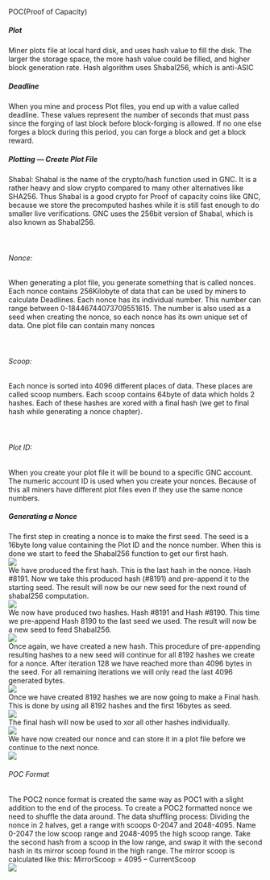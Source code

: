 POC(Proof of Capacity)

##### Plot
 Miner plots file at local hard disk, and uses hash value to fill the disk.
 The larger the storage space, the more hash value could be filled, and higher block generation
rate.
 Hash algorithm uses Shabal256, which is anti-ASIC
 
##### Deadline
When you mine and process Plot files, you end up with a value called deadline. These values
represent the number of seconds that must pass since the forging of last block before block-forging
is allowed. If no one else forges a block during this period, you can forge a block and get a block
reward.

 
##### Plotting — Create Plot File
Shabal: Shabal is the name of the crypto/hash function used in GNC. It is a rather heavy and slow
crypto compared to many other alternatives like SHA256. Thus Shabal is a good crypto for Proof of
capacity coins like GNC, because we store the precomputed hashes while it is still fast enough to do
smaller live verifications. GNC uses the 256bit version of Shabal, which is also known as Shabal256.
<br/>
<br/>
<br/>
###### Nonce: 
When generating a plot file, you generate something that is called nonces. Each nonce
contains 256Kilobyte of data that can be used by miners to calculate Deadlines. Each nonce has its
individual number. This number can range between 0-18446744073709551615. The number is also
used as a seed when creating the nonce, so each nonce has its own unique set of data. One plot
file can contain many nonces
<br/>
<br/>
<br/>
###### Scoop: 
Each nonce is sorted into 4096 different places of data. These places are called scoop
numbers. Each scoop contains 64byte of data which holds 2 hashes. Each of these hashes are
xored with a final hash (we get to final hash while generating a nonce chapter).
<br/>
<br/>
<br/>
###### Plot ID: 
When you create your plot file it will be bound to a specific GNC account. The numeric
account ID is used when you create your nonces. Because of this all miners have different plot files
even if they use the same nonce numbers.

##### Generating a Nonce
The first step in creating a nonce is to make the first seed. The seed is a 16byte long value containing
the Plot ID and the nonce number. When this is done we start to feed the Shabal256 function to get
our first hash.
<br/>
![](https://github.com/gnc-project/gnc-docs/blob/master/image/01.png)
<br/>
We have produced the first hash. This is the last hash in the nonce. Hash #8191. Now we take this
produced hash (#8191) and pre-append it to the starting seed. The result will now be our new seed
for the next round of shabal256 computation.
<br/>
![](https://github.com/gnc-project/gnc-docs/blob/master/image/02.png)
<br/>
We now have produced two hashes. Hash #8191 and Hash #8190. This time we pre-append Hash
8190 to the last seed we used. The result will now be a new seed to feed Shabal256.
<br/>
![](https://github.com/gnc-project/gnc-docs/blob/master/image/03.png)
<br/>
Once again, we have created a new hash.
This procedure of pre-appending resulting hashes to a new seed will continue for all 8192 hashes
we create for a nonce. After iteration 128 we have reached more than 4096 bytes in the seed. For
all remaining iterations we will only read the last 4096 generated bytes.
<br/>
![](https://github.com/gnc-project/gnc-docs/blob/master/image/04.png)
<br/>
Once we have created 8192 hashes we are now going to make a Final hash. This is done by using
all 8192 hashes and the first 16bytes as seed.
<br/>
![](https://github.com/gnc-project/gnc-docs/blob/master/image/05.png)
<br/>
The final hash will now be used to xor all other hashes individually.
<br/>
![](https://github.com/gnc-project/gnc-docs/blob/master/image/06.png)
<br/>
We have now created our nonce and can store it in a plot file before we continue to the next nonce.
<br/>
![](https://github.com/gnc-project/gnc-docs/blob/master/image/07.png)
<br/>

###### POC Format
The POC2 nonce format is created the same way as POC1 with a slight addition to the end of the
process. To create a POC2 formatted nonce we need to shuffle the data around.
The data shuffling process:
Dividing the nonce in 2 halves, get a range with scoops 0-2047 and 2048-4095.
Name 0-2047 the low scoop range and 2048-4095 the high scoop range.
Take the second hash from a scoop in the low range, and swap it with the second hash in its mirror
scoop found in the high range. The mirror scoop is calculated like this:
MirrorScoop = 4095 – CurrentScoop
<br />
![](https://github.com/gnc-project/gnc-docs/blob/master/image/08.png)
<br />

